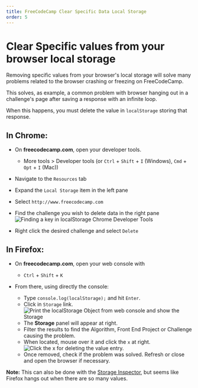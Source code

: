 ```yaml
---
title: FreeCodeCamp Clear Specific Data Local Storage
order: 5
---
```

# Clear Specific values from your browser local storage

Removing specific values from your browser's local storage will solve many problems related to the browser crashing or freezing on FreeCodeCamp.

This solves, as example, a common problem with browser hanging out in a challenge's page after saving a response with an infinite loop.

When this happens, you must delete the value in `localStorage` storing that response.

## In Chrome:

- On **freecodecamp.com**, open your developer tools.

  - More tools > Developer tools (or `Ctrl` + `Shift` + `I` (Windows), `Cmd` + `Opt` + `I` (Mac))

- Navigate to the `Resources` tab
- Expand the `Local Storage` item in the left pane
- Select `http://www.freecodecamp.com`
- Find the challenge you wish to delete data in the right pane ![Finding a key in localStorage Chrome Developer Tools](https://i.imgur.com/O57tcuN.png)
- Right click the desired challenge and select `Delete`

## In Firefox:

- On **freecodecamp.com**, open your web console with

  - `Ctrl` + `Shift` + `K`

- From there, using directly the console:

  - Type `console.log(localStorage);` and hit `Enter`.
  - Click in `Storage` link. ![Print the localStorage Object from web console and show the Storage](https://i.imgur.com/AsflWtv.png)
  - The **Storage** panel will appear at right.
  - Filter the results to find the Algorithm, Front End Project or Challenge causing the problem.
  - When located, mouse over it and click the `x` at right. ![Click the x for deleting the value entry.](https://i.imgur.com/3URr4jQ.png)
  - Once removed, check if the problem was solved. Refresh or close and open the browser if necessary.

**Note:** This can also be done with the [Storage Inspector](https://developer.mozilla.org/en-US/docs/Tools/Storage_Inspector), but seems like Firefox hangs out when there are so many values.
